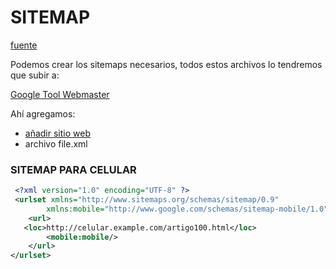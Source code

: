 # SITEMAP

[fuente](https://searchenginewatch.com/sew/how-to/2048706/the-site-map-gateway-optimization)

Podemos crear los sitemaps necesarios, todos estos archivos lo tendremos que subir a: 

[Google Tool Webmaster](https://www.google.com/webmasters/tools)

Ahí agregamos:

* [añadir sitio web](https://ragose.com/todo-sobre-las-herramientas-para-webmaster-de-google/)
* archivo file.xml


### SITEMAP PARA CELULAR

``` xml
 <?xml version="1.0" encoding="UTF-8" ?>
 <urlset xmlns="http://www.sitemaps.org/schemas/sitemap/0.9"
        xmlns:mobile="http://www.google.com/schemas/sitemap-mobile/1.0">
    <url>
   <loc>http://celular.example.com/artigo100.html</loc>
        <mobile:mobile/>
    </url>
</urlset>
```